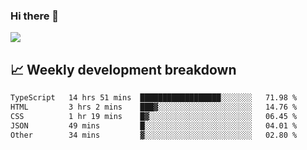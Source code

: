 ### Hi there 👋
<img align="center" src="https://github-readme-stats.vercel.app/api?username=Tumao727&show_icons=true&hide_title=true&theme=dracula" />


## 📈 Weekly development breakdown
<!--START_SECTION:waka-->

```txt
TypeScript   14 hrs 51 mins  ██████████████████░░░░░░░   71.98 %
HTML         3 hrs 2 mins    ███▓░░░░░░░░░░░░░░░░░░░░░   14.76 %
CSS          1 hr 19 mins    █▓░░░░░░░░░░░░░░░░░░░░░░░   06.45 %
JSON         49 mins         █░░░░░░░░░░░░░░░░░░░░░░░░   04.01 %
Other        34 mins         ▓░░░░░░░░░░░░░░░░░░░░░░░░   02.80 %
```

<!--END_SECTION:waka-->